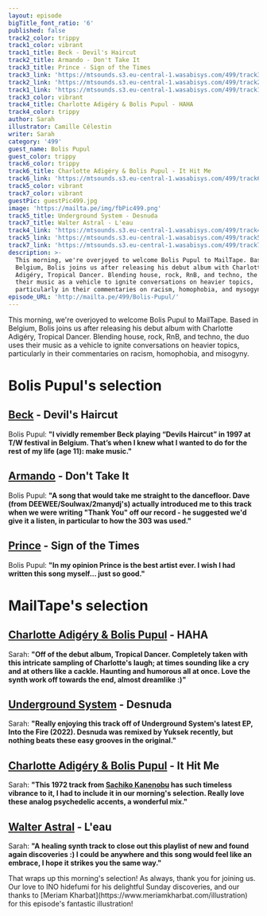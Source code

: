 ```yaml
---
layout: episode
bigTitle_font_ratio: '6'
published: false
track2_color: trippy
track1_color: vibrant
track1_title: Beck - Devil's Haircut
track2_title: Armando - Don't Take It
track3_title: Prince - Sign of the Times
track3_link: 'https://mtsounds.s3.eu-central-1.wasabisys.com/499/track3.mp3'
track2_link: 'https://mtsounds.s3.eu-central-1.wasabisys.com/499/track2.mp3'
track1_link: 'https://mtsounds.s3.eu-central-1.wasabisys.com/499/track1.mp3'
track3_color: vibrant
track4_title: Charlotte Adigéry & Bolis Pupul - HAHA
track4_color: trippy
author: Sarah
illustrator: Camille Célestin
writer: Sarah
category: '499'
guest_name: Bolis Pupul
guest_color: trippy
track6_color: trippy
track6_title: Charlotte Adigéry & Bolis Pupul - It Hit Me
track6_link: 'https://mtsounds.s3.eu-central-1.wasabisys.com/499/track6.mp3'
track5_color: vibrant
track7_color: vibrant
guestPic: guestPic499.jpg
image: 'https://mailta.pe/img/fbPic499.png'
track5_title: Underground System - Desnuda
track7_title: Walter Astral - L'eau
track4_link: 'https://mtsounds.s3.eu-central-1.wasabisys.com/499/track4.mp3'
track5_link: 'https://mtsounds.s3.eu-central-1.wasabisys.com/499/track5.mp3'
track7_link: 'https://mtsounds.s3.eu-central-1.wasabisys.com/499/track7.mp3'
description: >-
  This morning, we're overjoyed to welcome Bolis Pupul to MailTape. Based in
  Belgium, Bolis joins us after releasing his debut album with Charlotte
  Adigéry, Tropical Dancer. Blending house, rock, RnB, and techno, the duo uses
  their music as a vehicle to ignite conversations on heavier topics,
  particularly in their commentaries on racism, homophobia, and mysogyny. 
episode_URL: 'http://mailta.pe/499/Bolis-Pupul/'
---
```

<p id="introduction"> This morning, we're overjoyed to welcome Bolis Pupul to MailTape. Based in Belgium, Bolis joins us after releasing his debut album with Charlotte Adigéry, Tropical Dancer. Blending house, rock, RnB, and techno, the duo uses their music as a vehicle to ignite conversations on heavier topics, particularly in their commentaries on racism, homophobia, and misogyny.
</p>

# Bolis Pupul's selection

## [Beck](https://www.beck.com/) - Devil's Haircut
Bolis Pupul: **"**I vividly remember Beck playing “Devils Haircut” in 1997 at T/W festival in Belgium. That’s when I knew what I wanted to do for the rest of my life (age 11): make music.**"**

## [Armando](https://www.discogs.com/artist/870-Armando) - Don't Take It
Bolis Pupul: **"**A song that would take me straight to the dancefloor. Dave (from DEEWEE/Soulwax/2manydj's) actually introduced me to this track when we were writing "Thank You" off our record - he suggested we'd give it a listen, in particular to how the 303 was used.**"**

## [Prince](https://www.officialprincemusic.com/) - Sign of the Times
Bolis Pupul: **"**In my opinion Prince is the best artist ever. I wish I had written this song myself... just so good.**"**

# MailTape's selection

## [Charlotte Adigéry & Bolis Pupul](https://charlotteandbolis.com/) - HAHA
Sarah: **"**Off of the debut album, Tropical Dancer. Completely taken with this intricate sampling of Charlotte's laugh; at times sounding like a cry and at others like a cackle. Haunting and humorous all at once. Love the synth work off towards the end, almost dreamlike :)**"**

## [Underground System](https://heavenlysweetness.bandcamp.com/album/into-the-fire-ep) - Desnuda
Sarah: **"**Really enjoying this track off of Underground System's latest EP, Into the Fire (2022). Desnuda was remixed by Yuksek recently, but nothing beats these easy grooves in the original.**"**

## [Charlotte Adigéry & Bolis Pupul](https://charlotteandbolis.com/) - It Hit Me
Sarah: **"**This 1972 track from [Sachiko Kanenobu](https://lightintheattic.net/releases/4903-misora) has such timeless vibrance to it, I had to include it in our morning's selection. Really love these analog psychedelic accents, a wonderful mix.**"**

## [Walter Astral](https://morsels.website/) - L'eau
Sarah: **"**A healing synth track to close out this playlist of new and found again discoveries :) I could be anywhere and this song would feel like an embrace, I hope it strikes you the same way.**"**

<p id="outroduction">That wraps up this morning's selection! As always, thank you for joining us. Our love to INO hidefumi for his delightful Sunday discoveries, and our thanks to [Meriam Kharbat](https://www.meriamkharbat.com/illustration) for this episode's fantastic illustration!</p>
